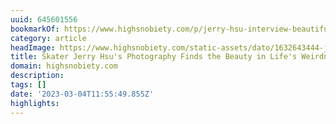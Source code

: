 ```yaml
---
uuid: 645601556
bookmarkOf: https://www.highsnobiety.com/p/jerry-hsu-interview-beautiful-flower-is-the-world/
category: article
headImage: https://www.highsnobiety.com/static-assets/dato/1632643444-jerry-hsu-interview-beautiful-flower-is-the-world-feat.jpg
title: Skater Jerry Hsu's Photography Finds the Beauty in Life's Weirdness
domain: highsnobiety.com
description:
tags: []
date: '2023-03-04T11:55:49.855Z'
highlights:
---
```




